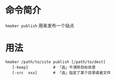 命令简介
======= 

`hmaker publish` 用来发布一个站点
    
用法
=======

```
hmaker /path/to/site publish [/path/to/dest]
   [-keep]           # 「选」不清除目标目录
   [-src  xxx]       # 「选」指定了某个目录或者文件
    
```
